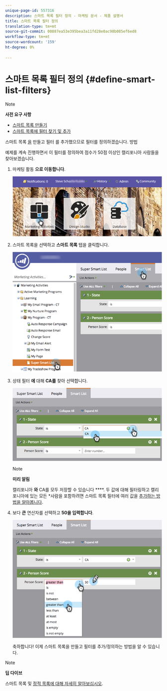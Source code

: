 ```yaml
---
unique-page-id: 557316
description: 스마트 목록 필터 정의 - 마케팅 문서 - 제품 설명서
title: 스마트 목록 필터 정의
translation-type: tm+mt
source-git-commit: 00887ea53e395bea3a11fd28e0ac98b085ef6ed8
workflow-type: tm+mt
source-wordcount: '159'
ht-degree: 0%

---
```



# 스마트 목록 필터 정의 {#define-smart-list-filters}

>[!NOTE]
>
>**사전 요구 사항**
>
>* [스마트 목록 만들기](create-a-smart-list.md)
>* [스마트 목록에 필터 찾기 및 추가](find-and-add-filters-to-a-smart-list.md)

>



스마트 목록 [을](create-a-smart-list.md) 만들고 필터 [](find-and-add-filters-to-a-smart-list.md) 를 추가했으므로 필터를 정의하겠습니다. 방법

예제를 계속 진행하면서 이 필터를 정의하여 점수가 50점 이상인 캘리포니아 사람들을 찾아보겠습니다.

1. 마케팅 활동 **으로 이동합니다**.

   ![](assets/login-marketing-activities-1.png)

1. 스마트 목록을 선택하고 **스마트 목록** 탭을 클릭합니다.

   ![](assets/smarlist-choosefilters.png)

1. 상태 필터 **에** 대해 **CA를** 찾아 선택합니다.

   ![](assets/smartlistdefinefilters.png)

   >[!NOTE]
   >
   >**미리 알림**
   >
   >
   >캘리포니아 **와** CA를 모두 저장할 수 있습니다 ****. 두 값에 대해 필터링하고 캘리포니아에 있는 모든 *사람을 포함하려면 스마트 목록 필터에 여러 값을 [추가하는 방법을 알아봅니다](../../../../product-docs/core-marketo-concepts/smart-lists-and-static-lists/using-smart-lists/add-multiple-values-to-a-smart-list-filter.md).

1. 보다 **큰** 연산자를 선택하고 **50을 입력합니다**.

   ![](assets/smartlistfilter-personscore.png)

   축하합니다! 이제 스마트 목록을 만들고 필터를 추가/정의하는 방법을 알 수 있습니다.

>[!NOTE]
>
>**딥 다이브**
>
>스마트 목록 및 [정적 목록에 대해 자세히 알아보십시오](http://docs.marketo.com/display/docs/smart+lists+and+static+lists).

